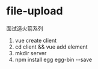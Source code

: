 # file-upload
面试造火箭系列


 1. vue create client
 2. cd client && vue add element
 3. mkdir server
 4. npm install egg egg-bin --save